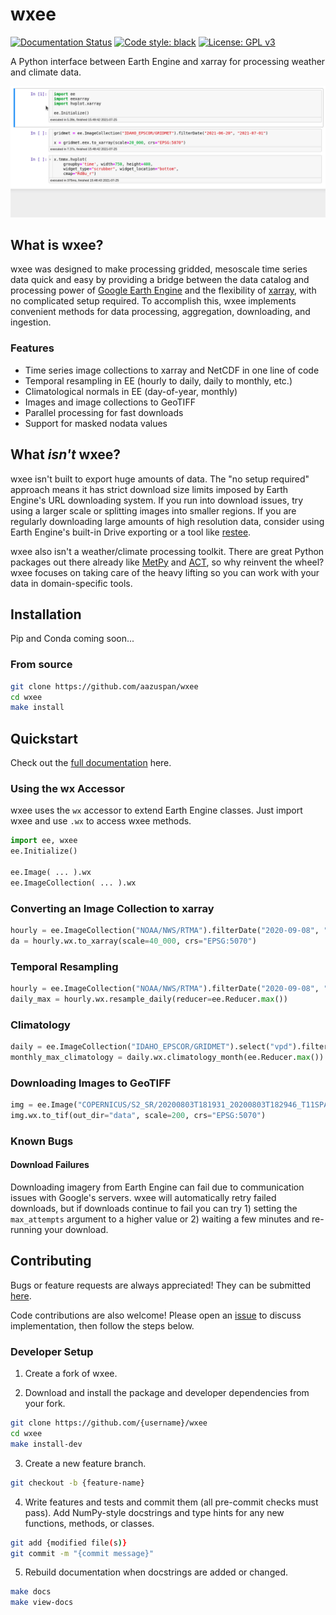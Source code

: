 # wxee
[![Documentation Status](https://readthedocs.org/projects/wxee/badge/?version=latest&style=flat)](https://wxee.readthedocs.io/en/latest/?badge=latest)
[![Code style: black](https://img.shields.io/badge/code%20style-black-000000.svg)](https://github.com/psf/black)
[![License: GPL v3](https://img.shields.io/badge/License-GPLv3-blue.svg)](https://www.gnu.org/licenses/gpl-3.0)

A Python interface between Earth Engine and xarray for processing weather and climate data.

![demo](docs/_static/demo_001.gif)

## What is wxee?
wxee was designed to make processing gridded, mesoscale time series data quick and easy by providing a bridge between the data catalog and processing power of [Google Earth Engine](https://earthengine.google.com/) and the flexibility of [xarray](https://github.com/pydata/xarray), with no complicated setup required. To accomplish this, wxee implements convenient methods for data processing, aggregation, downloading, and ingestion.

### Features
- Time series image collections to xarray and NetCDF in one line of code
- Temporal resampling in EE (hourly to daily, daily to monthly, etc.)
- Climatological normals in EE (day-of-year, monthly)
- Images and image collections to GeoTIFF
- Parallel processing for fast downloads
- Support for masked nodata values

## What *isn't* wxee?
wxee isn't built to export huge amounts of data. The "no setup required" approach means it has strict download size limits imposed by Earth Engine's URL downloading system. If you run into download issues, try using a larger scale or splitting images into smaller regions. If you are regularly downloading large amounts of high resolution data, consider using Earth Engine's built-in Drive exporting or a tool like [restee](https://github.com/KMarkert/restee).

wxee also isn't a weather/climate processing toolkit. There are great Python packages out there already like [MetPy](https://github.com/Unidata/MetPy) and [ACT](https://github.com/ARM-DOE/ACT), so why reinvent the wheel? wxee focuses on taking care of the heavy lifting so you can work with your data in domain-specific tools. 

## Installation

Pip and Conda coming soon...

### From source
```bash
git clone https://github.com/aazuspan/wxee
cd wxee
make install
```

## Quickstart

Check out the [full documentation](https://wxee.readthedocs.io/en/latest/) here.


### Using the wx Accessor

wxee uses the `wx` accessor to extend Earth Engine classes. Just import wxee and use `.wx` to access wxee methods.

```python
import ee, wxee
ee.Initialize()

ee.Image( ... ).wx
ee.ImageCollection( ... ).wx
```

### Converting an Image Collection to xarray

```python
hourly = ee.ImageCollection("NOAA/NWS/RTMA").filterDate("2020-09-08", "2020-09-15")
da = hourly.wx.to_xarray(scale=40_000, crs="EPSG:5070")
```

### Temporal Resampling
```python
hourly = ee.ImageCollection("NOAA/NWS/RTMA").filterDate("2020-09-08", "2020-09-15")
daily_max = hourly.wx.resample_daily(reducer=ee.Reducer.max())
```

### Climatology
```python
daily = ee.ImageCollection("IDAHO_EPSCOR/GRIDMET").select("vpd").filterDate("2000", "2010")
monthly_max_climatology = daily.wx.climatology_month(ee.Reducer.max())
```

### Downloading Images to GeoTIFF
```python
img = ee.Image("COPERNICUS/S2_SR/20200803T181931_20200803T182946_T11SPA")
img.wx.to_tif(out_dir="data", scale=200, crs="EPSG:5070")
```

### Known Bugs
#### Download Failures
Downloading imagery from Earth Engine can fail due to communication issues with Google's servers. wxee will automatically retry failed downloads, but if downloads continue to fail you can try 1) setting the `max_attempts` argument to a higher value or 2) waiting a few minutes and re-running your download.

## Contributing
Bugs or feature requests are always appreciated! They can be submitted [here](https://github.com/aazuspan/wxee/issues). 

Code contributions are also welcome! Please open an [issue](https://github.com/aazuspan/wxee/issues) to discuss implementation, then follow the steps below.

### Developer Setup
1. Create a fork of wxee.

2. Download and install the package and developer dependencies from your fork.
```bash
git clone https://github.com/{username}/wxee
cd wxee
make install-dev
```

3. Create a new feature branch.
```bash
git checkout -b {feature-name}
```

4. Write features and tests and commit them (all pre-commit checks must pass). Add NumPy-style docstrings and type hints for any new functions, methods, or classes.

```bash
git add {modified file(s)}
git commit -m "{commit message}"
```

5. Rebuild documentation when docstrings are added or changed.
```bash
make docs
make view-docs
```
